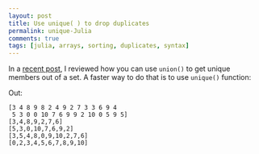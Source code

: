 ```yaml
---
layout: post
title: Use unique( ) to drop duplicates
permalink: unique-Julia
comments: true
tags: [julia, arrays, sorting, duplicates, syntax]
---
```


In a [recent post](/drop-duplicates/), I reviewed how you can use `union()` to get unique members out of a set. A faster way to do that is to use `unique()` function:

<code data-gist-id="12c238f3da8d2875b3f2" data-gist-hide-footer="true" data-gist-hide-line-numbers="true"></code>

Out:

```
[3 4 8 9 8 2 4 9 2 7 3 3 6 9 4
 5 3 0 0 10 7 6 9 9 2 10 0 5 9 5]
[3,4,8,9,2,7,6]
[5,3,0,10,7,6,9,2]
[3,5,4,8,0,9,10,2,7,6]
[0,2,3,4,5,6,7,8,9,10]
```

